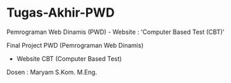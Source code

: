 # Tugas-Akhir-PWD
Pemrograman Web Dinamis (PWD) - Website : 'Computer Based Test (CBT)'

Final Project PWD (Pemrograman Web Dinamis)
- Website CBT (Computer Based Test)

Dosen : Maryam S.Kom. M.Eng.
